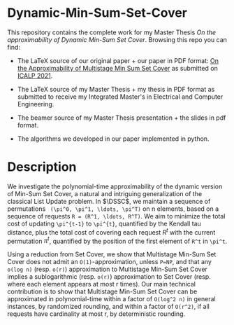 # Dynamic-Min-Sum-Set-Cover

This repository contains the complete work for my Master Thesis *On the approximability of Dynamic Min-Sum Set Cover*. Browsing this repo you can find:

- The LaTeX source of our original paper + our paper in PDF format: [On the Approximability of Multistage Min Sum Set Cover](https://drops.dagstuhl.de/opus/volltexte/2021/14134/) as submitted on [ICALP 2021](http://easyconferences.eu/icalp2021/).

- The LaTeX source of my Master Thesis + my thesis in PDF format as submitted to receive my Integrated Master's in Electrical and Computer Engineering.

- The beamer source of my Master Thesis presentation + the slides in pdf format.

- The algorithms we developed in our paper implemented in python.

# Description

We investigate the polynomial-time approximability of the dynamic version of Min-Sum Set Cover, a natural and intriguing generalization of the classical List Update problem. In $\DSSC$, we maintain a sequence of permutations `
(\pi^0, \pi^1, \ldots, \pi^T)` on n elements, based on a sequence of requests `R = (R^1, \ldots, R^T)`. We aim to minimize the total cost of updating `\pi^{t-1}` to `\pi^{t}`, quantified by the Kendall tau distance, plus the total cost of covering each request $R^t$ with the current permutation $\pi^t$, quantified by the position of the first element of `R^t` in `\pi^t`. 

Using a reduction from Set Cover, we show that Multistage Min-Sum Set Cover does not admit an `O(1)`-approximation, unless `P=NP`, and that any `o(log n)` (resp. `o(r)`) approximation to  Multistage Min-Sum Set Cover implies a sublogarithmic (resp. `o(r)`) approximation to Set Cover (resp. where each element appears at most r times). Our main technical contribution is to show that Multistage Min-Sum Set Cover can be approximated in polynomial-time within a factor of `O(log^2 n)` in general instances, by randomized rounding, and within a factor of `O(r^2)`, if all requests have cardinality at most r, by deterministic rounding.
